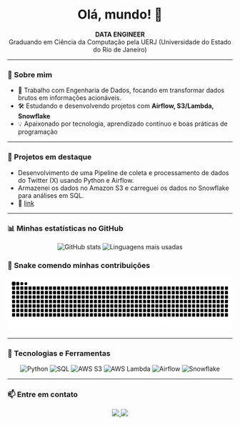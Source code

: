 <h1 align="center">Olá, mundo! 👋</h1>

<p align="center">
  <b>DATA ENGINEER</b><br>
  Graduando em Ciência da Computação pela UERJ (Universidade do Estado do Rio de Janeiro)
</p>

---

### 🚀 Sobre mim

- 💼 Trabalho com Engenharia de Dados, focando em transformar dados brutos em informações acionáveis.  
- 🛠️ Estudando e desenvolvendo projetos com **Airflow, S3/Lambda, Snowflake**  
- 💡 Apaixonado por tecnologia, aprendizado contínuo e boas práticas de programação

---

### 🚀 Projetos em destaque

- Desenvolvimento de uma Pipeline de coleta e processamento de dados do Twitter (X) usando Python e Airflow.
- Armazenei os dados no Amazon S3 e carreguei os dados no Snowflake para análises em SQL.
- 🔗 [link](https://github.com/dgcastrooo/projeto-airflow-aws)
---
  

### 📊 Minhas estatísticas no GitHub

<p align="center">
  <img height="180em" src="https://github-readme-stats.vercel.app/api?username=dgcastrooo&show_icons=true&theme=tokyonight" alt="GitHub stats" />
  <img height="180em" src="https://github-readme-stats.vercel.app/api/top-langs/?username=dgcastrooo&layout=compact&theme=tokyonight" alt="Linguagens mais usadas" />
</p>

### 🐍 Snake comendo minhas contribuições

<p align="center">
  <img height="120" src="https://raw.githubusercontent.com/dgcastrooo/dgcastrooo/output/github-contribution-grid-snake-dark.svg" alt="snake animation" />
</p>

---

### 🧰 Tecnologias e Ferramentas

<p align="center">
  <img src="https://cdn.jsdelivr.net/gh/devicons/devicon/icons/python/python-original.svg" width="40" alt="Python"/>
  <img src="https://img.shields.io/badge/SQL-025E8C?style=for-the-badge&logo=sqlite&logoColor=white" alt="SQL"/>
  <img src="https://img.shields.io/badge/AWS S3-FF9900?style=for-the-badge&logo=amazon-aws&logoColor=white" alt="AWS S3"/>
  <img src="https://img.shields.io/badge/AWS Lambda-FF9900?style=for-the-badge&logo=aws-lambda&logoColor=white" alt="AWS Lambda"/>
  <img src="https://img.shields.io/badge/Apache Airflow-017CEE?style=for-the-badge&logo=apache-airflow&logoColor=white" alt="Airflow"/>
  <img src="https://img.shields.io/badge/Snowflake-56B9EB?style=for-the-badge&logo=snowflake&logoColor=white" alt="Snowflake"/>
</p>

---

### 📫 Entre em contato

<p align="center">
  <a href="https://www.linkedin.com/in/dgcastrooo/" target="_blank">
    <img src="https://img.shields.io/badge/-LinkedIn-0A66C2?style=for-the-badge&logo=linkedin&logoColor=white"/>
  </a>
  <a href="mailto:diogocastro050402@gmail.com">
    <img src="https://img.shields.io/badge/-Email-D14836?style=for-the-badge&logo=gmail&logoColor=white"/>
  </a>
</p>
